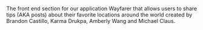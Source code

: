 The front end section for our application Wayfarer that allows users to share tips (AKA posts) about their favorite locations around the world created by Brandon Castillo, Karma Drukpa, Amberly Wang and Michael Claus.
